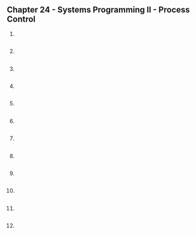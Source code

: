 ## Chapter 24 - Systems Programming II - Process Control

01.	

##

02.	

##

03.	

##

04.	

##

05.	

##

06.	

##

07.	

##

08.	

##

09.	

##

10.	

##

11.	

##

12.	

##
